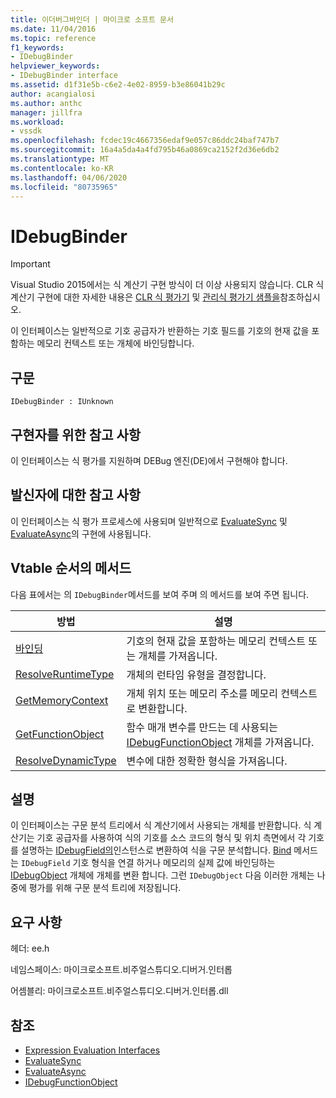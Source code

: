 ```yaml
---
title: 이더버그바인더 | 마이크로 소프트 문서
ms.date: 11/04/2016
ms.topic: reference
f1_keywords:
- IDebugBinder
helpviewer_keywords:
- IDebugBinder interface
ms.assetid: d1f31e5b-c6e2-4e02-8959-b3e86041b29c
author: acangialosi
ms.author: anthc
manager: jillfra
ms.workload:
- vssdk
ms.openlocfilehash: fcdec19c4667356edaf9e057c86ddc24baf747b7
ms.sourcegitcommit: 16a4a5da4a4fd795b46a0869ca2152f2d36e6db2
ms.translationtype: MT
ms.contentlocale: ko-KR
ms.lasthandoff: 04/06/2020
ms.locfileid: "80735965"
---
```

# <a name="idebugbinder"></a>IDebugBinder
> [!IMPORTANT]
> Visual Studio 2015에서는 식 계산기 구현 방식이 더 이상 사용되지 않습니다. CLR 식 계산기 구현에 대한 자세한 내용은 [CLR 식 평가기](https://github.com/Microsoft/ConcordExtensibilitySamples/wiki/CLR-Expression-Evaluators) 및 [관리식 평가기 샘플을](https://github.com/Microsoft/ConcordExtensibilitySamples/wiki/Managed-Expression-Evaluator-Sample)참조하십시오.

 이 인터페이스는 일반적으로 기호 공급자가 반환하는 기호 필드를 기호의 현재 값을 포함하는 메모리 컨텍스트 또는 개체에 바인딩합니다.

## <a name="syntax"></a>구문

```
IDebugBinder : IUnknown
```

## <a name="notes-for-implementers"></a>구현자를 위한 참고 사항
 이 인터페이스는 식 평가를 지원하며 DEBug 엔진(DE)에서 구현해야 합니다.

## <a name="notes-for-callers"></a>발신자에 대한 참고 사항
 이 인터페이스는 식 평가 프로세스에 사용되며 일반적으로 [EvaluateSync](../../../extensibility/debugger/reference/idebugexpression2-evaluatesync.md) 및 [EvaluateAsync](../../../extensibility/debugger/reference/idebugexpression2-evaluateasync.md)의 구현에 사용됩니다.

## <a name="methods-in-vtable-order"></a>Vtable 순서의 메서드
 다음 표에서는 의 `IDebugBinder`메서드를 보여 주며 의 메서드를 보여 주면 됩니다.

|방법|설명|
|------------|-----------------|
|[바인딩](../../../extensibility/debugger/reference/idebugbinder-bind.md)|기호의 현재 값을 포함하는 메모리 컨텍스트 또는 개체를 가져옵니다.|
|[ResolveRuntimeType](../../../extensibility/debugger/reference/idebugbinder-resolveruntimetype.md)|개체의 런타임 유형을 결정합니다.|
|[GetMemoryContext](../../../extensibility/debugger/reference/idebugbinder-getmemorycontext.md)|개체 위치 또는 메모리 주소를 메모리 컨텍스트로 변환합니다.|
|[GetFunctionObject](../../../extensibility/debugger/reference/idebugbinder-getfunctionobject.md)|함수 매개 변수를 만드는 데 사용되는 [IDebugFunctionObject](../../../extensibility/debugger/reference/idebugfunctionobject.md) 개체를 가져옵니다.|
|[ResolveDynamicType](../../../extensibility/debugger/reference/idebugbinder-resolvedynamictype.md)|변수에 대한 정확한 형식을 가져옵니다.|

## <a name="remarks"></a>설명
 이 인터페이스는 구문 분석 트리에서 식 계산기에서 사용되는 개체를 반환합니다. 식 계산기는 기호 공급자를 사용하여 식의 기호를 소스 코드의 형식 및 위치 측면에서 각 기호를 설명하는 [IDebugField의](../../../extensibility/debugger/reference/idebugfield.md)인스턴스로 변환하여 식을 구문 분석합니다. [Bind](../../../extensibility/debugger/reference/idebugbinder-bind.md) 메서드는 `IDebugField` 기호 형식을 연결 하거나 메모리의 실제 값에 바인딩하는 [IDebugObject](../../../extensibility/debugger/reference/idebugobject.md) 개체에 개체를 변환 합니다. 그런 `IDebugObject` 다음 이러한 개체는 나중에 평가를 위해 구문 분석 트리에 저장됩니다.

## <a name="requirements"></a>요구 사항
 헤더: ee.h

 네임스페이스: 마이크로소프트.비주얼스튜디오.디버거.인터롭

 어셈블리: 마이크로소프트.비주얼스튜디오.디버거.인터롭.dll

## <a name="see-also"></a>참조
- [Expression Evaluation Interfaces](../../../extensibility/debugger/reference/expression-evaluation-interfaces.md)
- [EvaluateSync](../../../extensibility/debugger/reference/idebugexpression2-evaluatesync.md)
- [EvaluateAsync](../../../extensibility/debugger/reference/idebugexpression2-evaluateasync.md)
- [IDebugFunctionObject](../../../extensibility/debugger/reference/idebugfunctionobject.md)
